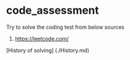 # code_assessment

Try to solve the coding test from below sources

1. https://leetcode.com/


[History of solving] (./History.md)
